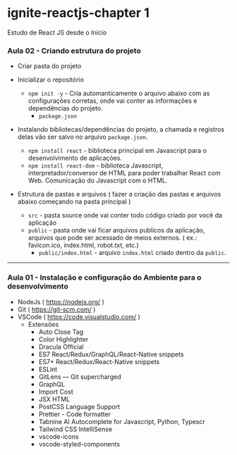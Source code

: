 # ignite-reactjs-chapter 1

Estudo de React JS desde o Início

### Aula 02 - Criando estrutura do projeto

- Criar pasta do projeto
- Inicializar o repositório

  - `npm init -y` - Cria automanticamente o arquivo abaixo com as configurações corretas, onde vai conter as informações e dependências do projeto.
    - `package.json`

- Instalando bibliotecas/dependências do projeto, a chamada e registros delas vão ser salvo no arquivo `package.json`.

  - `npm install react` - biblioteca principal em Javascript para o desenvolvimento de aplicações.
  - `npm install react-dom` - biblioteca Javascript, interpretador/conversor de HTML para poder trabalhar React com Web. Comunicação do Javascript com o HTML.

- Estrutura de pastas e arquivos ( fazer a criação das pastas e arquivos abaixo começando na pasta principal )
  - `src` - pasta source onde vai conter todo código criado por você da aplicação
  - `public` - pasta onde vai ficar arquivos publicos da aplicação, arquivos que pode ser acessado de meios externos. ( ex.: favicon.ico, index.html, robot.txt, etc.)
    - `public/index.html` - arquivo `index.html` criado dentro da `public`.

---

### Aula 01 - Instalação e configuração do Ambiente para o desenvolvimento

- NodeJs ( https://nodejs.org/ )
- Git ( https://git-scm.com/ )
- VSCode ( https://code.visualstudio.com/ )
  - Extensões
    - Auto Close Tag
    - Color Highlighter
    - Dracula Official
    - ES7 React/Redux/GraphQL/React-Native snippets
    - ES7+ React/Redux/React-Native snippets
    - ESLint
    - GitLens — Git supercharged
    - GraphQL
    - Import Cost
    - JSX HTML <tags/>
    - PostCSS Language Support
    - Prettier - Code formatter
    - Tabnine AI Autocomplete for Javascript, Python, Typescr
    - Tailwind CSS IntelliSense
    - vscode-icons
    - vscode-styled-components
